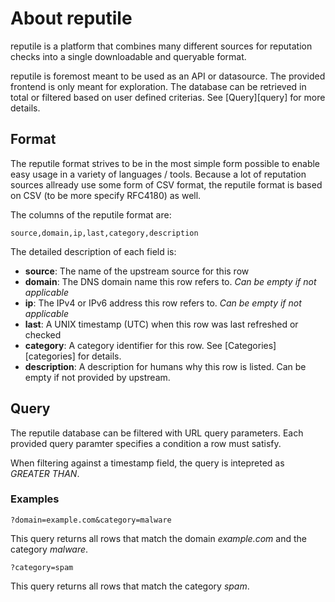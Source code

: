 # About reputile
reputile is a platform that combines many different sources for reputation checks
into a single downloadable and queryable format.

reputile is foremost meant to be used as an API or datasource. The provided
frontend is only meant for exploration. The database can be retrieved in total or
filtered based on user defined criterias. See [Query][query] for more
details.

## Format
The reputile format strives to be in the most simple form possible to enable easy
usage in a variety of languages / tools. Because a lot of reputation sources 
allready use some form of CSV format, the reputile format is based on CSV (to be 
more specify RFC4180) as well.

The columns of the reputile format are:

	source,domain,ip,last,category,description

The detailed description of each field is:

* **source**: The name of the upstream source for this row
* **domain**: The DNS domain name this row refers to. *Can be empty if not applicable*
* **ip**: The IPv4 or IPv6 address this row refers to. *Can be empty if not applicable*
* **last**: A UNIX timestamp (UTC) when this row was last refreshed or checked
* **category**: A category identifier for this row. See [Categories][categories] for details.
* **description**: A description for humans why this row is listed. Can be empty if not provided by upstream.

## Query
The reputile database can be filtered with URL query parameters. Each
provided query paramter specifies a condition a row must satisfy.

When filtering against a timestamp field, the query is intepreted as *GREATER THAN*.

### Examples

	?domain=example.com&category=malware

This query returns all rows that match the domain *example.com* and the category *malware*.

	?category=spam

This query returns all rows that match the category *spam*.
